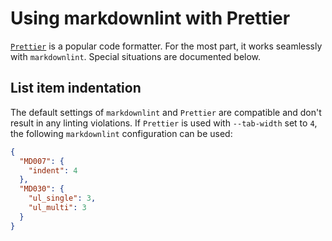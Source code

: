 # Using markdownlint with Prettier

[`Prettier`](https://prettier.io) is a popular code formatter. For the most part,
it works seamlessly with `markdownlint`. Special situations are documented
below.

## List item indentation

The default settings of `markdownlint` and `Prettier` are compatible and don't
result in any linting violations. If `Prettier` is used with `--tab-width` set
to `4`, the following `markdownlint` configuration can be used:

```json
{
  "MD007": {
    "indent": 4
  },
  "MD030": {
    "ul_single": 3,
    "ul_multi": 3
  }
}
```
